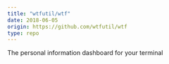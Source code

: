 ```yaml
---
title: "wtfutil/wtf"
date: 2018-06-05
origin: https://github.com/wtfutil/wtf
type: repo
---
```


The personal information dashboard for your terminal